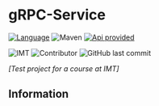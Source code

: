 # gRPC-Service

[![Language](https://shield.lylium.fr:/github/languages/top/KontainPluton/gRPC-Service?color=007396&logo=java&logoColor=white&labelColor=bd7509&style=for-the-badge)](https://openjdk.java.net/)
![Maven](https://shield.lylium.fr/badge/Use-Maven-C71A36?logo=Apache-Maven&logoColor=white&style=for-the-badge)
[![Api provided](https://shield.lylium.fr/badge/API%20provided-gRPC-00afac?logo=grpc&logoColor=white&style=for-the-badge)](https://grpc.io/)

![IMT](https://shield.lylium.fr/badge/Made%20at-IMT%20Mines%20Al%C3%A8s-00bcd7?logo=mines&logoColor=white&style=for-the-badge&labelColor=black)
![Contributor](https://shield.lylium.fr:/github/contributors/KontainPluton/gRPC-Service?style=for-the-badge)
![GitHub last commit](https://shield.lylium.fr:/github/last-commit/KontainPluton/gRPC-Service?style=for-the-badge)

*[Test project for a course at IMT]*

## Information
